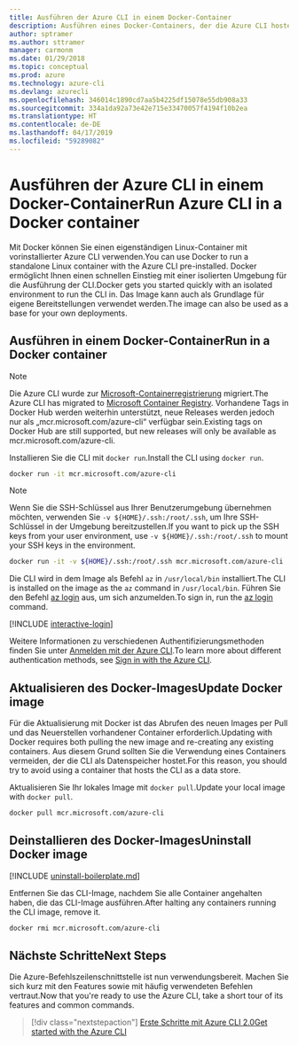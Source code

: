 ```yaml
---
title: Ausführen der Azure CLI in einem Docker-Container
description: Ausführen eines Docker-Containers, der die Azure CLI hostet
author: sptramer
ms.author: sttramer
manager: carmonm
ms.date: 01/29/2018
ms.topic: conceptual
ms.prod: azure
ms.technology: azure-cli
ms.devlang: azurecli
ms.openlocfilehash: 346014c1890cd7aa5b4225df15078e55db908a33
ms.sourcegitcommit: 334a1da92a73e42e715e33470057f4194f10b2ea
ms.translationtype: HT
ms.contentlocale: de-DE
ms.lasthandoff: 04/17/2019
ms.locfileid: "59289082"
---
```

# <a name="run-azure-cli-in-a-docker-container"></a><span data-ttu-id="e0470-103">Ausführen der Azure CLI in einem Docker-Container</span><span class="sxs-lookup"><span data-stu-id="e0470-103">Run Azure CLI in a Docker container</span></span>

<span data-ttu-id="e0470-104">Mit Docker können Sie einen eigenständigen Linux-Container mit vorinstallierter Azure CLI verwenden.</span><span class="sxs-lookup"><span data-stu-id="e0470-104">You can use Docker to run a standalone Linux container with the Azure CLI pre-installed.</span></span> <span data-ttu-id="e0470-105">Docker ermöglicht Ihnen einen schnellen Einstieg mit einer isolierten Umgebung für die Ausführung der CLI.</span><span class="sxs-lookup"><span data-stu-id="e0470-105">Docker gets you started quickly with an isolated environment to run the CLI in.</span></span> <span data-ttu-id="e0470-106">Das Image kann auch als Grundlage für eigene Bereitstellungen verwendet werden.</span><span class="sxs-lookup"><span data-stu-id="e0470-106">The image can also be used as a base for your own deployments.</span></span>

## <a name="run-in-a-docker-container"></a><span data-ttu-id="e0470-107">Ausführen in einem Docker-Container</span><span class="sxs-lookup"><span data-stu-id="e0470-107">Run in a Docker container</span></span>

> [!NOTE]
> <span data-ttu-id="e0470-108">Die Azure CLI wurde zur [Microsoft-Containerregistrierung](https://azure.microsoft.com/services/container-registry) migriert.</span><span class="sxs-lookup"><span data-stu-id="e0470-108">The Azure CLI has migrated to [Microsoft Container Registry](https://azure.microsoft.com/services/container-registry).</span></span> <span data-ttu-id="e0470-109">Vorhandene Tags in Docker Hub werden weiterhin unterstützt, neue Releases werden jedoch nur als „mcr.microsoft.com/azure-cli“ verfügbar sein.</span><span class="sxs-lookup"><span data-stu-id="e0470-109">Existing tags on Docker Hub are still supported, but new releases will only be available as mcr.microsoft.com/azure-cli.</span></span>

<span data-ttu-id="e0470-110">Installieren Sie die CLI mit `docker run`.</span><span class="sxs-lookup"><span data-stu-id="e0470-110">Install the CLI using `docker run`.</span></span>

   ```bash
   docker run -it mcr.microsoft.com/azure-cli
   ```

> [!NOTE]
> <span data-ttu-id="e0470-111">Wenn Sie die SSH-Schlüssel aus Ihrer Benutzerumgebung übernehmen möchten, verwenden Sie `-v ${HOME}/.ssh:/root/.ssh`, um Ihre SSH-Schlüssel in der Umgebung bereitzustellen.</span><span class="sxs-lookup"><span data-stu-id="e0470-111">If you want to pick up the SSH keys from your user environment, use `-v ${HOME}/.ssh:/root/.ssh` to mount your SSH keys in the environment.</span></span>
>
> ```bash
> docker run -it -v ${HOME}/.ssh:/root/.ssh mcr.microsoft.com/azure-cli
> ```

<span data-ttu-id="e0470-112">Die CLI wird in dem Image als Befehl `az` in `/usr/local/bin` installiert.</span><span class="sxs-lookup"><span data-stu-id="e0470-112">The CLI is installed on the image as the `az` command in `/usr/local/bin`.</span></span> <span data-ttu-id="e0470-113">Führen Sie den Befehl [az login](/cli/azure/reference-index#az-login) aus, um sich anzumelden.</span><span class="sxs-lookup"><span data-stu-id="e0470-113">To sign in, run the [az login](/cli/azure/reference-index#az-login) command.</span></span>

[!INCLUDE [interactive-login](includes/interactive-login.md)]

<span data-ttu-id="e0470-114">Weitere Informationen zu verschiedenen Authentifizierungsmethoden finden Sie unter [Anmelden mit der Azure CLI](authenticate-azure-cli.md).</span><span class="sxs-lookup"><span data-stu-id="e0470-114">To learn more about different authentication methods, see [Sign in with the Azure CLI](authenticate-azure-cli.md).</span></span>

## <a name="update-docker-image"></a><span data-ttu-id="e0470-115">Aktualisieren des Docker-Images</span><span class="sxs-lookup"><span data-stu-id="e0470-115">Update Docker image</span></span>

<span data-ttu-id="e0470-116">Für die Aktualisierung mit Docker ist das Abrufen des neuen Images per Pull und das Neuerstellen vorhandener Container erforderlich.</span><span class="sxs-lookup"><span data-stu-id="e0470-116">Updating with Docker requires both pulling the new image and re-creating any existing containers.</span></span> <span data-ttu-id="e0470-117">Aus diesem Grund sollten Sie die Verwendung eines Containers vermeiden, der die CLI als Datenspeicher hostet.</span><span class="sxs-lookup"><span data-stu-id="e0470-117">For this reason, you should try to avoid using a container that hosts the CLI as a data store.</span></span>

<span data-ttu-id="e0470-118">Aktualisieren Sie Ihr lokales Image mit `docker pull`.</span><span class="sxs-lookup"><span data-stu-id="e0470-118">Update your local image with `docker pull`.</span></span>

```bash
docker pull mcr.microsoft.com/azure-cli
```

## <a name="uninstall-docker-image"></a><span data-ttu-id="e0470-119">Deinstallieren des Docker-Images</span><span class="sxs-lookup"><span data-stu-id="e0470-119">Uninstall Docker image</span></span>

[!INCLUDE [uninstall-boilerplate.md](includes/uninstall-boilerplate.md)]

<span data-ttu-id="e0470-120">Entfernen Sie das CLI-Image, nachdem Sie alle Container angehalten haben, die das CLI-Image ausführen.</span><span class="sxs-lookup"><span data-stu-id="e0470-120">After halting any containers running the CLI image, remove it.</span></span>

```bash
docker rmi mcr.microsoft.com/azure-cli
```

## <a name="next-steps"></a><span data-ttu-id="e0470-121">Nächste Schritte</span><span class="sxs-lookup"><span data-stu-id="e0470-121">Next Steps</span></span>

<span data-ttu-id="e0470-122">Die Azure-Befehlszeilenschnittstelle ist nun verwendungsbereit. Machen Sie sich kurz mit den Features sowie mit häufig verwendeten Befehlen vertraut.</span><span class="sxs-lookup"><span data-stu-id="e0470-122">Now that you're ready to use the Azure CLI, take a short tour of its features and common commands.</span></span>

> [!div class="nextstepaction"]
> [<span data-ttu-id="e0470-123">Erste Schritte mit Azure CLI 2.0</span><span class="sxs-lookup"><span data-stu-id="e0470-123">Get started with the Azure CLI</span></span>](get-started-with-azure-cli.md)
